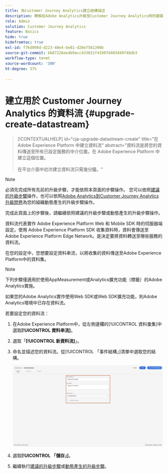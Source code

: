 ```yaml
---
title: 為Customer Journey Analytics建立結構描述
description: 瞭解從Adobe Analytics升級至Customer Journey Analytics時的建議路徑
role: Admin
solution: Customer Journey Analytics
feature: Basics
hide: true
hidefromtoc: true
exl-id: f76d098d-d223-40e4-be81-d28e7581396b
source-git-commit: bb87226ee4b9acc433031f41997d403d49f48db3
workflow-type: tm+mt
source-wordcount: '300'
ht-degree: 37%

---
```


# 建立用於 Customer Journey Analytics 的資料流 {#upgrade-create-datastream}

<!-- markdownlint-disable MD034 -->

>[!CONTEXTUALHELP]
>id="cja-upgrade-datastream-create"
>title="在 Adobe Experience Platform 中建立資料流"
>abstract="資料流是將您的資料傳送至所有已設定服務的中介位置。在 Adobe Experience Platform 中建立這個位置。<br><br>在平台介面中初次建立資料流只需幾分鐘。"

<!-- markdownlint-enable MD034 -->

>[!NOTE]
> 
>必須先完成所有先前的升級步驟，才能依照本頁面的步驟操作。 您可以依照[建議的升級步驟](/help/getting-started/cja-upgrade/cja-upgrade-recommendations.md#recommended-upgrade-steps-for-most-organizations)操作，也可以依照[Adobe Analytics到Customer Journey Analytics升級問卷](https://gigazelle.github.io/cja-ttv/)為您的組織動態產生的升級步驟操作。
>
>完成此頁面上的步驟後，請繼續依照建議的升級步驟或動態產生的升級步驟操作。

<!-- Should we single source this instead of duplicate it? The following steps were copied from: /help/data-ingestion/aepwebsdk.md-->

資料流代表實作 Adobe Experience Platform Web 和 Mobile SDK 時的伺服器端設定。使用 Adobe Experience Platform SDK 收集資料時，資料會傳送至 Adobe Experience Platform Edge Network。是決定要將資料轉送至哪些服務的資料流。

在您的設定中，您想要設定資料串流，以將收集的資料傳送至Adobe Experience Platform中的資料集。

>[!NOTE]
>
>下列步驟僅適用於使用AppMeasurement或Analytics擴充功能（標籤）的Adobe Analytics實施。
>
>如果您的Adobe Analytics實作使用Web SDK或Web SDK擴充功能，則Adobe Analytics環境中已存在資料流。

若要設定您的資料流：

1. 在Adobe Experience Platform中，從左側邊欄的[!UICONTROL 資料彙集]中選取&#x200B;**[!UICONTROL 資料串流]**。

1. 選取「**[!UICONTROL 新資料流]**」。

1. 命名並描述您的資料流。從[!UICONTROL 「事件結構」]清單中選取您的結構。

   ![新資料流](assets/new-datastream.png)

1. 選取&#x200B;**[!UICONTROL 「儲存」]**。

1. 繼續執行[建議的升級步驟](/help/getting-started/cja-upgrade/cja-upgrade-recommendations.md#recommended-upgrade-steps-for-most-organizations)或[動態產生的升級步驟](https://gigazelle.github.io/cja-ttv/)。
